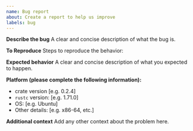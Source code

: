 ```yaml
---
name: Bug report
about: Create a report to help us improve
labels: bug
---
```


**Describe the bug**
A clear and concise description of what the bug is.

**To Reproduce**
Steps to reproduce the behavior:

**Expected behavior**
A clear and concise description of what you expected to happen.

**Platform (please complete the following information):**
 - crate version [e.g. 0.2.4]
 - `rustc` version: [e.g. 1.71.0]
 - OS: [e.g. Ubuntu]
 - Other details: [e.g. x86-64, etc.]

**Additional context**
Add any other context about the problem here.
